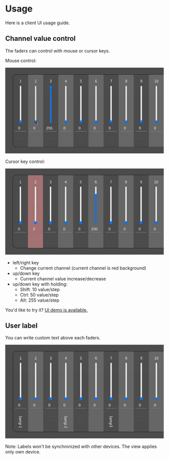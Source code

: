 # Usage

Here is a client UI usage guide.

## Channel value control

The faders can control with mouse or cursor keys.

Mouse control:

![Channel value - mouse control](./values-mouse-control.gif)

Cursor key control:

![Channel value - key control](./values-key-control.gif)

- left/right key
  - Change current channel (current channel is red background)
- up/down key
  - Current channel value increase/decrease
- up/down key with holding:
  - Shift: 10 value/step
  - Ctrl: 50 value/step
  - Alt: 255 value/step

You'd like to try it? [UI demo is available.](https://akuad.github.io/web-dmx/ui-demo/)

## User label

You can write custom text above each faders.

![User label](./user-label.webp)

Note: Labels won't be synchronized with other devices. The view applies only own device.
